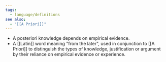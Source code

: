 ```yaml
---
tags:
  - language/definitions
see also:
  - "[[A Priori]]"
---
```

- A posteriori knowledge depends on empirical evidence.
- A [[Latin]] word meaning "from the later", used in conjunction to [[A Priori]] to distinguish the types of knowledge, justification or argument by their reliance on empirical evidence or experience.
